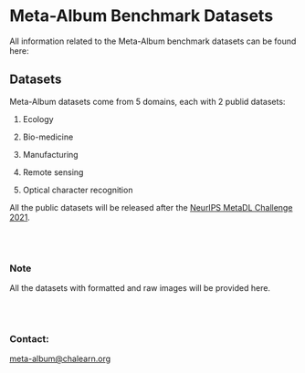 # Meta-Album Benchmark Datasets

All information related to the Meta-Album benchmark datasets can be found here:


## Datasets
Meta-Album datasets come from 5 domains, each with 2 publid datasets:
1.  Ecology 

2.  Bio-medicine

3.  Manufacturing

4.  Remote sensing

5.  Optical character recognition  


All the public datasets will be released after the [NeurIPS MetaDL Challenge 2021](https://autodl.lri.fr/competitions/210). 

<br><br>

### Note 
All the datasets with formatted and raw images will be provided here.






<br><br>

### Contact: 
meta-album@chalearn.org 
